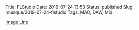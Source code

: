 Title: FLStudio
Date: 2019-07-24 13:53
Status: published
Slug: musique/2019-07-24-flstudio
Tags: MAO, DAW, Midi

[Image Line](https://www.image-line.com/flstudio/)
